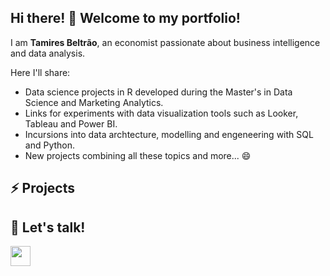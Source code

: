 ## Hi there! 👋 Welcome to my portfolio!

I am **Tamires Beltrão**, an economist passionate about business intelligence and data analysis.

Here I'll share:
- Data science projects in R developed during the Master's in Data Science and Marketing Analytics.
- Links for experiments with data visualization tools such as Looker, Tableau and Power BI.
- Incursions into data archtecture, modelling and engeneering with SQL and Python.
- New projects combining all these topics and more... 😄

## ⚡ Projects


## 💬 Let's talk!

<a href="https://www.linkedin.com/in/tamires-beltrao/" target="blank"><img src="https://cdn.jsdelivr.net/gh/devicons/devicon/icons/linkedin/linkedin-original.svg" style="height: 2rem"/></a>


<!--
**tamiresbeltrao/Tamiresbeltrao** is a ✨ _special_ ✨ repository because its `README.md` (this file) appears on your GitHub profile.

Here are some ideas to get you started:

- 🔭 I’m currently working on ...
- 🌱 I’m currently learning ...
- 👯 I’m looking to collaborate on ...
- 🤔 I’m looking for help with ...
- 💬 Ask me about ...
- 📫 How to reach me: ...
- 😄 Pronouns: ...
- ⚡ Fun fact: ...
-->
